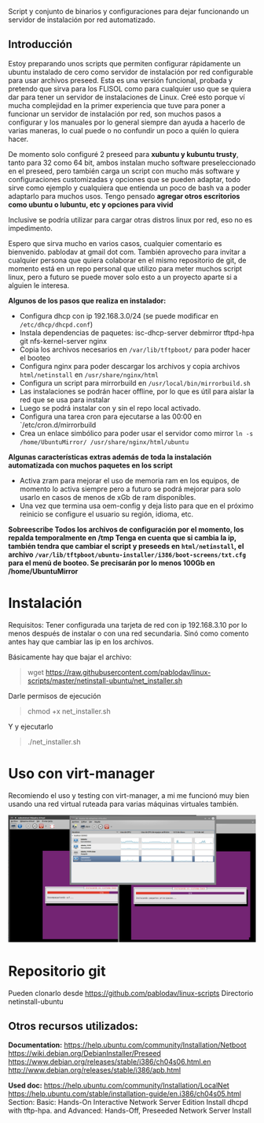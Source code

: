 Script y conjunto de binarios y configuraciones para dejar funcionando un servidor de instalación por red automatizado. 

## Introducción
Estoy preparando unos scripts que permiten configurar rápidamente un ubuntu instalado de cero como servidor de instalación por red configurable para usar archivos preseed. 
Esta es una versión funcional, probada y pretendo que sirva para los FLISOL como para cualquier uso que se quiera dar para tener un servidor de instalaciones de Linux. 
Creé esto porque ví mucha complejidad en la primer experiencia que tuve para poner a funcionar un servidor de instalación por red, son muchos pasos a configurar y los manuales por lo general siempre dan ayuda a hacerlo de varias maneras, lo cual puede o no confundir un poco a quién lo quiera hacer. 

De momento solo configuré 2 preseed para **xubuntu y kubuntu trusty**, tanto para 32 como 64 bit, ambos instalan mucho software preseleccionado en el preseed, pero también carga un script con mucho más software y configuraciones customizadas y opciones que se pueden adaptar, todo sirve como ejemplo y cualquiera que entienda un poco de bash va a poder adaptarlo para muchos usos. Tengo pensado **agregar otros escritorios como ubuntu o lubuntu, etc y opciones para vivid**

Inclusive se podría utilizar para cargar otras distros linux por red, eso no es impedimento. 

Espero que sirva mucho en varios casos, cualquier comentario es bienvenido. pablodav at gmail dot com. 
También aprovecho para invitar a cualquier persona que quiera colaborar en el mismo repositorio de git, de momento está en un repo personal que utilizo para meter muchos script linux, pero a futuro se puede mover solo esto a un proyecto aparte si a alguien le interesa. 

**Algunos de los pasos que realiza en instalador:** 
* Configura dhcp con ip 192.168.3.0/24 (se puede modificar en `/etc/dhcp/dhcpd.conf`)
* Instala dependencias de paquetes: isc-dhcp-server debmirror tftpd-hpa git nfs-kernel-server nginx
* Copia los archivos necesarios en `/var/lib/tftpboot/` para poder hacer el booteo 
* Configura nginx para poder descargar los archivos y copia archivos `html/netinstall` en `/usr/share/nginx/html`
* Configura un script para mirrorbuild en `/usr/local/bin/mirrorbuild.sh` 
 * Las instalaciones se podrán hacer offline, por lo que es útil para aislar la red que se usa para instalar
 * Luego se podrá instalar con y sin el repo local activado. 
* Configura una tarea cron para ejecutarse a las 00:00 en `/etc/cron.d/mirrorbuild
* Crea un enlace simbólico para poder usar el servidor como mirror `ln -s /home/UbuntuMirror/ /usr/share/nginx/html/ubuntu` 


**Algunas características extras además de toda la instalación automatizada con muchos paquetes en los script**
* Activa zram para mejorar el uso de memoria ram en los equipos, de momento lo activa siempre pero a futuro se podrá mejorar para solo usarlo en casos de menos de xGb de ram disponibles.
* Una vez que termina usa oem-config y deja listo para que en el próximo reinicio se configure el usuario su región, idioma, etc.  


**Sobreescribe Todos los archivos de configuración por el momento, los repalda temporalmente en /tmp
Tenga en cuenta que si cambia la ip, también tendra que cambiar el script y preseeds en `html/netinstall`, el archivo `/var/lib/tftpboot/ubuntu-installer/i386/boot-screens/txt.cfg` para el menú de booteo.
Se precisarán por lo menos 100Gb en /home/UbuntuMirror** 

# Instalación
Requisitos: Tener configurada una tarjeta de red con ip 192.168.3.10 por lo menos después de instalar o con una red secundaria. 
Sinó como comento antes hay que cambiar las ip en los archivos.

Básicamente hay que bajar el archivo: 

> wget https://raw.githubusercontent.com/pablodav/linux-scripts/master/netinstall-ubuntu/net_installer.sh 

Darle permisos de ejecución

> chmod +x net_installer.sh

Y y ejecutarlo

> ./net_installer.sh 

# Uso con virt-manager

Recomiendo el uso y testing con virt-manager, a mi me funcionó muy bien usando una red virtual ruteada para varias máquinas virtuales también. 

![netinstall-screenshot](images/netinstall-test1-kubuntu_and_xubuntu_install.png)


# Repositorio git

Pueden clonarlo desde https://github.com/pablodav/linux-scripts 
Directorio netinstall-ubuntu 












## Otros recursos utilizados:
**Documentation:** https://help.ubuntu.com/community/Installation/Netboot 
https://wiki.debian.org/DebianInstaller/Preseed
https://www.debian.org/releases/stable/i386/ch04s06.html.en
http://www.debian.org/releases/stable/i386/apb.html

**Used doc:** https://help.ubuntu.com/community/Installation/LocalNet
https://help.ubuntu.com/stable/installation-guide/en.i386/ch04s05.html
Section: Basic: Hands-On Interactive Network Server Edition Install 
dhcpd with tftp-hpa. and Advanced: Hands-Off, Preseeded Network Server Install
 
